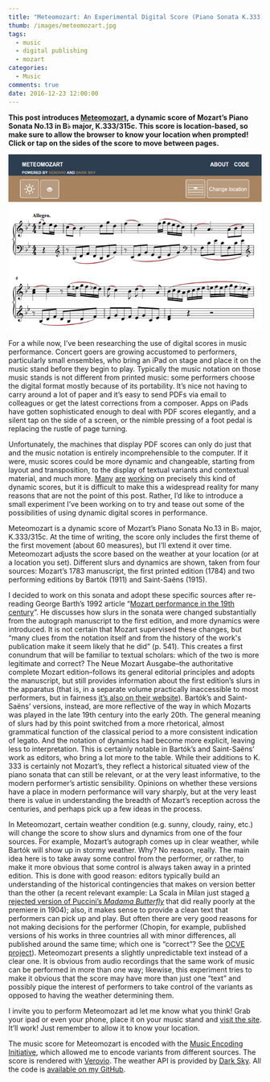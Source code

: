 ```yaml
---
title: "Meteomozart: An Experimental Digital Score (Piano Sonata K.333)"
thumb: /images/meteomozart.jpg
tags:
  - music
  - digital publishing
  - mozart
categories:
  - Music
comments: true
date: 2016-12-23 12:00:00
---
```


**This post introduces [Meteomozart](https://raffazizzi.github.io/meteomozart/), a dynamic score of Mozart’s Piano Sonata No.13 in B♭ major, K.333/315c. This score is location-based, so make sure to allow the browser to know your location when prompted! Click or tap on the sides of the score to move between pages.**

<a href="https://raffazizzi.github.io/meteomozart/"><img class="center" alt="Meteomozart screenshot" src="/images/meteomozart_screenshot.png"/></a>

For a while now, I’ve been researching the use of digital scores in music performance. Concert goers are growing accustomed to performers, particularly small ensembles, who bring an iPad on stage and place it on the music stand before they begin to play. Typically the music notation on those music stands is not different from printed music: some performers choose the digital format mostly because of its portability. It’s nice not having to carry around a lot of paper and it’s easy to send PDFs via email to colleagues or get the latest corrections from a composer. Apps on iPads have gotten sophisticated enough to deal with PDF scores elegantly, and a silent tap on the side of a screen, or the nimble pressing of a foot pedal is replacing the rustle of page turning.

Unfortunately, the machines that display PDF scores can only do just that and the music notation is entirely incomprehensible to the computer. If it were, music scores could be more dynamic and changeable, starting from layout and transposition, to the display of textual variants and contextual material, and much more. [Many](http://tido-music.com) [are](https://www.gogustaf.com/) [working](http://tonara.com/tonara/) on precisely this kind of dynamic scores, but it is difficult to make this a widespread reality for many reasons that are not the point of this post. Rather, I’d like to introduce a small experiment I’ve been working on to try and tease out some of the possibilities of using dynamic digital scores in performance.

Meteomozart is a dynamic score of Mozart’s Piano Sonata No.13 in B♭ major, K.333/315c. At the time of writing, the score only includes the first theme of the first movement (about 60 measures), but I’ll extend it over time. Meteomozart adjusts the score based on the weather at your location (or at a location you set). Different slurs and dynamics are shown, taken from four sources: Mozart’s 1783 manuscript, the first printed edition (1784) and two performing editions by Bartók (1911) and Saint-Saëns (1915).

I decided to work on this sonata and adopt these specific sources after re-reading George Barth’s 1992 article “[Mozart performance in the 19th century](http://em.oxfordjournals.org/content/XIX/4/538.extract)”. He discusses how slurs in the sonata were changed substantially from the autograph manuscript to the first edition, and more dynamics were introduced. It is not certain that Mozart supervised these changes, but “many clues from the notation itself and from the history of the work's publication make it seem likely that he did” (p. 541). This creates a first conundrum that will be familiar to textual scholars: which of the two is more legitimate and correct? The Neue Mozart Ausgabe–the authoritative complete Mozart edition–follows its general editorial principles and adopts the manuscript, but still provides information about the first edition’s slurs in the apparatus (that is, in a separate volume practically inaccessible to most performers, but in fairness [it’s also on their website](http://dme.mozarteum.at/DME/nma/nma_cont.php?vsep=198&gen=kb&p1=-99&l=2)). Bartók’s and Saint-Saëns’ versions, instead, are more reflective of the way in which Mozarts was played in the late 19th century into the early 20th. The general meaning of slurs had by this point switched from a more rhetorical, almost grammatical function of the classical period to a more consistent indication of legato. And the notation of dynamics had become more explicit, leaving less to interpretation. This is certainly notable in Bartók’s and Saint-Saëns’ work as editors, who bring a lot more to the table. While their additions to K. 333 is certainly not Mozart’s, they reflect a historical situated view of the piano sonata that can still be relevant, or at the very least informative, to the modern performer’s artistic sensibility. Opinions on whether these versions have a place in modern performance will vary sharply, but at the very least there is value in understanding the breadth of Mozart’s reception across the centuries, and perhaps pick up a few ideas in the process.

In Meteomozart, certain weather condition (e.g. sunny, cloudy, rainy, etc.) will change the score to show slurs and dynamics from one of the four sources. For example, Mozart’s autograph comes up in clear weather, while Bartók will show up in stormy weather. Why? No reason, really. The main idea here is to take away some control from the performer, or rather, to make it more obvious that some control is always taken away in a printed edition. This is done with good reason: editors typically build an understanding of the historical contingencies that makes on version better than the other (a recent relevant example: La Scala in Milan just staged [a rejected version of Puccini’s *Madama Butterfly*](http://www.nytimes.com/2016/12/06/arts/music/puccini-madama-butterfly-returns-to-la-scala.html) that did really poorly at the premiere in 1904); also, it makes sense to provide a clean text that performers can pick up and play. But often there are very good reasons for not making decisions for the performer (Chopin, for example, published versions of his works in three countries all with minor differences, all published around the same time; which one is “correct”? See the [OCVE project](http://www.chopinonline.ac.uk/ocve/)). Meteomozart presents a slightly unpredictable text instead of a clear one. It is obvious from audio recordings that the same work of music can be performed in more than one way; likewise, this experiment tries to make it obvious that the score may have more than just one “text” and possibly pique the interest of performers to take control of the variants as opposed to having the weather determining them.  

I invite you to perform Meteomozart ad let me know what you think! Grab your ipad or even your phone, place it on your music stand and [visit the site](https://raffazizzi.github.io/meteomozart/). It’ll work! Just remember to allow it to know your location.

The music score for Meteomozart is encoded with the [Music Encoding Initiative](http://music-encoding.org), which allowed me to encode variants from different sources. The score is rendered with [Verovio](http://verovio.org/). The weather API is provided by [Dark Sky](https://darksky.net/poweredby/). All the code is [available on my GitHub](https://github.com/raffazizzi/meteomozart).
